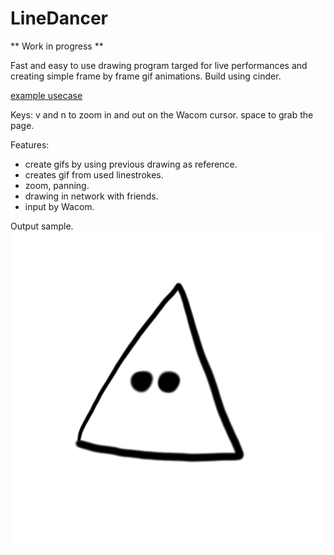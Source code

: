 # LineDancer
** Work in progress **

Fast and easy to use drawing program targed for live performances and creating simple frame by frame gif animations.
Build using cinder.

[example usecase](https://vimeo.com/207618159)

Keys:
v and n to zoom in and out on the Wacom cursor.
space to grab the page.


Features:
- create gifs by using previous drawing as reference.
- creates gif from used linestrokes.
- zoom, panning.
- drawing in network with friends.
- input by Wacom.

Output sample.
![Image](/img/_2018-02-13-17-48-00_final.gif)
